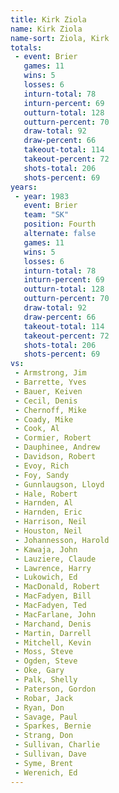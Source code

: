 ```yaml
---
title: Kirk Ziola
name: Kirk Ziola
name-sort: Ziola, Kirk
totals:
 - event: Brier
   games: 11
   wins: 5
   losses: 6
   inturn-total: 78
   inturn-percent: 69
   outturn-total: 128
   outturn-percent: 70
   draw-total: 92
   draw-percent: 66
   takeout-total: 114
   takeout-percent: 72
   shots-total: 206
   shots-percent: 69
years:
 - year: 1983
   event: Brier
   team: "SK"
   position: Fourth
   alternate: false
   games: 11
   wins: 5
   losses: 6
   inturn-total: 78
   inturn-percent: 69
   outturn-total: 128
   outturn-percent: 70
   draw-total: 92
   draw-percent: 66
   takeout-total: 114
   takeout-percent: 72
   shots-total: 206
   shots-percent: 69
vs:
 - Armstrong, Jim
 - Barrette, Yves
 - Bauer, Keiven
 - Cecil, Denis
 - Chernoff, Mike
 - Coady, Mike
 - Cook, Al
 - Cormier, Robert
 - Dauphinee, Andrew
 - Davidson, Robert
 - Evoy, Rich
 - Foy, Sandy
 - Gunnlaugson, Lloyd
 - Hale, Robert
 - Harnden, Al
 - Harnden, Eric
 - Harrison, Neil
 - Houston, Neil
 - Johannesson, Harold
 - Kawaja, John
 - Lauziere, Claude
 - Lawrence, Harry
 - Lukowich, Ed
 - MacDonald, Robert
 - MacFadyen, Bill
 - MacFadyen, Ted
 - MacFarlane, John
 - Marchand, Denis
 - Martin, Darrell
 - Mitchell, Kevin
 - Moss, Steve
 - Ogden, Steve
 - Oke, Gary
 - Palk, Shelly
 - Paterson, Gordon
 - Robar, Jack
 - Ryan, Don
 - Savage, Paul
 - Sparkes, Bernie
 - Strang, Don
 - Sullivan, Charlie
 - Sullivan, Dave
 - Syme, Brent
 - Werenich, Ed
---
```

